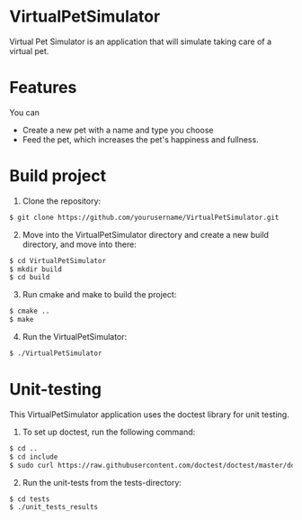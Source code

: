 # VirtualPetSimulator

Virtual Pet Simulator is an application that will simulate taking care 
of a virtual pet.

# Features

You can
* Create a new pet with a name and type you choose
* Feed the pet, which increases the pet's happiness and fullness.

# Build project

1. Clone the repository:
```bash
$ git clone https://github.com/yourusername/VirtualPetSimulator.git
```

2. Move into the VirtualPetSimulator directory and create a new build 
   directory, and move into there:
```bash
$ cd VirtualPetSimulator
$ mkdir build
$ cd build
```

3. Run cmake and make to build the project:
```bash
$ cmake ..
$ make
```

4. Run the VirtualPetSimulator:
```bash
$ ./VirtualPetSimulator

```

# Unit-testing

This VirtualPetSimulator application uses the doctest library for unit testing.

1. To set up doctest, run the following command:
```bash
$ cd ..
$ cd include
$ sudo curl https://raw.githubusercontent.com/doctest/doctest/master/doctest/doctest.h -o doctest.h

```

2. Run the unit-tests from the tests-directory:
```bash
$ cd tests
$ ./unit_tests_results

```


